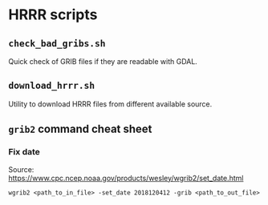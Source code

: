 # HRRR scripts

## `check_bad_gribs.sh`
Quick check of GRIB files if they are readable with GDAL.

## `download_hrrr.sh`
Utility to download HRRR files from different available source.

## `grib2` command cheat sheet

### Fix date

Source: https://www.cpc.ncep.noaa.gov/products/wesley/wgrib2/set_date.html

```shell
wgrib2 <path_to_in_file> -set_date 2018120412 -grib <path_to_out_file>
```
